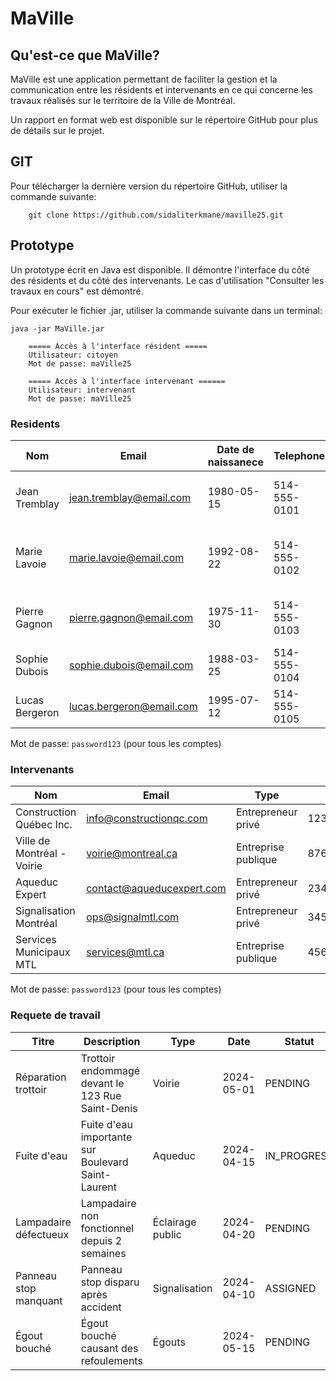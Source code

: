 # MaVille


## Qu'est-ce que MaVille?
MaVille est une application permettant de faciliter la gestion et la communication entre les résidents et intervenants en ce qui concerne les travaux réalisés sur le territoire de la Ville de Montréal.

Un rapport en format web est disponible sur le répertoire GitHub pour plus de détails sur le projet.

## GIT
Pour télécharger la dernière version du répertoire GitHub, utiliser la commande suivante:

```
    git clone https://github.com/sidaliterkmane/maville25.git
```



## Prototype
Un prototype écrit en Java est disponible. Il démontre l'interface du côté des résidents et du côté des intervenants. Le cas d'utilisation "Consulter les travaux en cours" est démontré.

Pour exécuter le fichier .jar, utiliser la commande suivante dans un terminal:
```
java -jar MaVille.jar
```

```
    ===== Accès à l'interface résident =====
    Utilisateur: citoyen
    Mot de passe: maVille25
```

```
    ===== Accès à l'interface intervenant ======
    Utilisateur: intervenant
    Mot de passe: maVille25
```


### Residents
| Nom            | Email | Date de naissanece | Telephone    | Adresse                               |
|----------------|--------|--------------------|--------------|---------------------------------------|
| Jean Tremblay  | jean.tremblay@email.com | 1980-05-15         | 514-555-0101 | 123 Rue Saint-Denis, Montréal         |
| Marie Lavoie   | marie.lavoie@email.com | 1992-08-22         | 514-555-0102 | 456 Boulevard Saint-Laurent, Montréal |
| Pierre Gagnon  | pierre.gagnon@email.com | 1975-11-30         | 514-555-0103 | 789 Avenue Mont-Royal, Montréal       |
| Sophie Dubois  | sophie.dubois@email.com | 1988-03-25         | 514-555-0104 | 321 Rue Sherbrooke, Montréal          |
| Lucas Bergeron | lucas.bergeron@email.com | 1995-07-12         | 514-555-0105 | 654 Avenue du Parc, Montréal          |

Mot de passe: `password123` (pour tous les comptes)
### Intervenants
| Nom                        | Email | Type | ID       |
|----------------------------|--------|------|----------|
| Construction Québec Inc.   | info@constructionqc.com | Entrepreneur privé | 12345678 |
| Ville de Montréal - Voirie | voirie@montreal.ca | Entreprise publique | 87654321 |
| Aqueduc Expert             | contact@aqueducexpert.com | Entrepreneur privé | 23456789 |
| Signalisation Montréal     | ops@signalmtl.com | Entrepreneur privé | 34567890 |
| Services Municipaux MTL    | services@mtl.ca | Entreprise publique | 45678901 |

Mot de passe: `password123` (pour tous les comptes)

### Requete de travail
| Titre                 | Description | Type             | Date       | Statut      | Email du resident       |
|-----------------------|-------------|------------------|------------|-------------|-------------------------|
| Réparation trottoir   | Trottoir endommagé devant le 123 Rue Saint-Denis | Voirie           | 2024-05-01 | PENDING     | jean.tremblay@email.com |
| Fuite d'eau           | Fuite d'eau importante sur Boulevard Saint-Laurent | Aqueduc          | 2024-04-15 | IN_PROGRESS | marie.lavoie@email.com  |
| Lampadaire défectueux | Lampadaire non fonctionnel depuis 2 semaines | Éclairage public | 2024-04-20 | PENDING     | pierre.gagnon@email.com |
| Panneau stop manquant | Panneau stop disparu après accident | Signalisation    | 2024-04-10 | ASSIGNED    | marie.lavoie@email.com  |
| Égout bouché          | Égout bouché causant des refoulements | Égouts           | 2024-05-15 | PENDING     | jean.tremblay@email.com |

